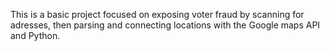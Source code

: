 
This is a basic project focused on exposing voter fraud by scanning for adresses, then parsing and connecting locations with the Google maps API and Python. 
